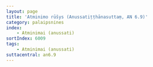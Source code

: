 ```yaml
---
layout: page
title: 'Atminimo rūšys (Anussatiṭṭhānasuttaṃ, AN 6.9)'
category: palaipsnines
index: 
    - Atminimai (anussati)
sortIndex: 6009
tags: 
    - Atminimai (anussati)
suttacentral: an6.9
---
```


